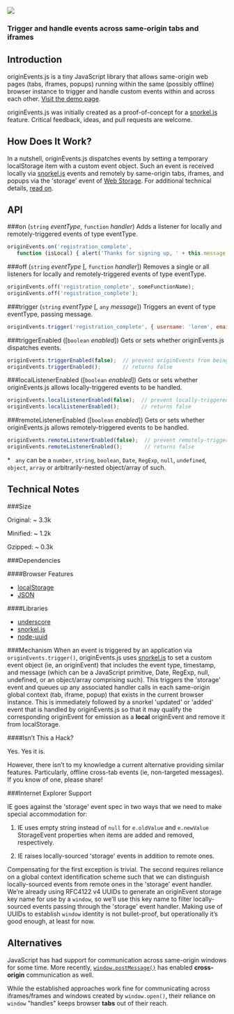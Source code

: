 ![](https://raw.github.com/hansifer/originEvents.js/gh-pages/images/logo_red.png)

### Trigger and handle events across same-origin tabs and iframes

Introduction
---

originEvents.js is a tiny JavaScript library that allows same-origin web pages (tabs, iframes, popups) running within the same (possibly offline) browser instance to trigger and handle custom events within and across each other. [Visit the demo page](http://hansifer.github.io/originEvents.js/).

originEvents.js was initially created as a proof-of-concept for a [snorkel.js](http://hansifer.github.io/snorkel.js/) feature. Critical feedback, ideas, and pull requests are welcome.

How Does It Work?
---

In a nutshell, originEvents.js dispatches events by setting a temporary localStorage item with a custom event object. Such an event is received locally via [snorkel.js](http://hansifer.github.io/snorkel.js/) events and remotely by same-origin tabs, iframes, and popups via the 'storage' event of [Web Storage](http://www.w3.org/TR/webstorage/). For additional technical details, [read on](#technical-notes).

API
---

###on (```string``` *eventType*, ```function``` *handler*)
Adds a listener for locally and remotely-triggered events of type eventType.
```js
originEvents.on('registration_complete',
   function (isLocal) { alert('Thanks for signing up, ' + this.message.username); });
```
###off (```string``` *eventType* [, ```function``` *handler*])
Removes a single or all listeners for locally and remotely-triggered events of type eventType.
```js
originEvents.off('registration_complete', someFunctionName);
originEvents.off('registration_complete');
```
###trigger (```string``` *eventType* [, ```any``` *message*])
Triggers an event of type eventType, passing message.
```js
originEvents.trigger('registration_complete', { username: 'lorem', email: 'lorem@ipsum.com' });
```
###triggerEnabled ([```boolean``` *enabled*])
Gets or sets whether originEvents.js dispatches events.
```js
originEvents.triggerEnabled(false);  // prevent originEvents from being raised
originEvents.triggerEnabled();       // returns false
```
###localListenerEnabled ([```boolean``` *enabled*])
Gets or sets whether originEvents.js allows locally-triggered events to be handled.
```js
originEvents.localListenerEnabled(false);  // prevent locally-triggered events from being handled
originEvents.localListenerEnabled();       // returns false
```
###remoteListenerEnabled ([```boolean``` *enabled*])
Gets or sets whether originEvents.js allows remotely-triggered events to be handled.
```js
originEvents.remoteListenerEnabled(false);  // prevent remotely-triggered events from being handled
originEvents.remoteListenerEnabled();       // returns false
```
<nowiki>*</nowiki>&nbsp;&nbsp;  ```any``` can be a ```number```, ```string```, ```boolean```, ```Date```, ```RegExp```, ```null```, ```undefined```, ```object```, ```array``` or arbitrarily-nested object/array of such.

Technical Notes
---

###Size

Original:  ~ 3.3k

Minified:  ~ 1.2k

Gzipped:   ~ 0.3k

###Dependencies

####Browser Features
-	[localStorage](http://caniuse.com/#search=localStorage)
-	[JSON](http://caniuse.com/#search=JSON)

####Libraries
-	[underscore](https://github.com/jashkenas/underscore)
-	[snorkel.js](https://github.com/hansifer/snorkel.js)
-	[node-uuid](https://github.com/broofa/node-uuid)

###Mechanism
When an event is triggered by an application via ```originEvents.trigger()```, originEvents.js uses [snorkel.js](http://hansifer.github.io/snorkel.js/) to set a custom event object (ie, an originEvent) that includes the event type, timestamp, and message (which can be a JavaScript primitive, Date, RegExp, null, undefined, or an object/array comprising such). This triggers the 'storage' event and queues up any associated handler calls in each same-origin global context (tab, iframe, popup) that exists in the current browser instance. This is immediately followed by a snorkel 'updated' or 'added' event that is handled by originEvents.js so that it may qualify the corresponding originEvent for emission as a **local** originEvent and remove it from localStorage.

####Isn’t This a Hack?

Yes. Yes it is.

However, there isn’t to my knowledge a current alternative providing similar features. Particularly, offline cross-tab events (ie, non-targeted messages). If you know of one, please share!

###Internet Explorer Support

IE goes against the 'storage' event spec in two ways that we need to make special accommodation for:

1)	IE uses empty string instead of ```null``` for ```e.oldValue``` and ```e.newValue``` StorageEvent properties when items are added and removed, respectively.

2)	IE raises locally-sourced 'storage' events in addition to remote ones.

Compensating for the first exception is trivial. The second requires reliance on a global context identification scheme such that we can distinguish locally-sourced events from remote ones in the 'storage' event handler. We’re already using RFC4122 v4 UUIDs to generate an originEvent storage key name for use by a ```window```, so we’ll use this key name to filter locally-sourced events passing through the 'storage' event handler. Making use of UUIDs to establish ```window``` identity is not bullet-proof, but operationally it’s good enough, at least for now.

Alternatives
---

JavaScript has had support for communication across same-origin windows for some time. More recently, [```window.postMessage()```](https://developer.mozilla.org/en-US/docs/Web/API/Window.postMessage) has enabled **cross-origin** communication as well. 

While the established approaches work fine for communicating across iframes/frames and windows created by ```window.open()```, their reliance on ```window``` "handles" keeps browser **tabs** out of their reach.
